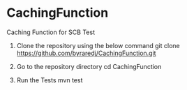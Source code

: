 # CachingFunction
Caching Function for SCB Test

1. Clone the repository using the below command
git clone https://github.com/byraredj/CachingFunction.git

2. Go to the repository directory
cd CachingFunction

3. Run the Tests
mvn test
